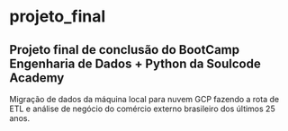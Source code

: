 # projeto_final
## Projeto final de conclusão do BootCamp Engenharia de Dados + Python da Soulcode Academy
Migração de dados da máquina local para nuvem GCP fazendo a rota de ETL e análise de negócio do comércio externo brasileiro dos últimos 25 anos.
